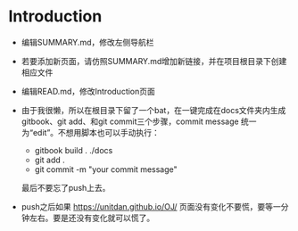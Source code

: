 # Introduction

* 编辑SUMMARY.md，修改左侧导航栏

* 若要添加新页面，请仿照SUMMARY.md增加新链接，并在项目根目录下创建相应文件

* 编辑READ.md，修改Introduction页面

* 由于我很懒，所以在根目录下留了一个bat，在一键完成在docs文件夹内生成gitbook、git add、和git commit三个步骤，commit message 统一为“edit”。不想用脚本也可以手动执行：

  * gitbook build . ./docs
  * git add .
  * git commit -m "your commit message"

  最后不要忘了push上去。

* push之后如果 https://unitdan.github.io/OJ/ 页面没有变化不要慌，要等一分钟左右。要是还没有变化就可以慌了。

